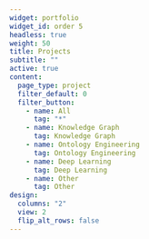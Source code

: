 ```yaml
---
widget: portfolio
widget_id: order 5
headless: true
weight: 50
title: Projects
subtitle: ""
active: true
content:
  page_type: project
  filter_default: 0
  filter_button:
    - name: All
      tag: "*"
    - name: Knowledge Graph
      tag: Knowledge Graph
    - name: Ontology Engineering
      tag: Ontology Engineering
    - name: Deep Learning
      tag: Deep Learning
    - name: Other
      tag: Other
design:
  columns: "2"
  view: 2
  flip_alt_rows: false
---
```

